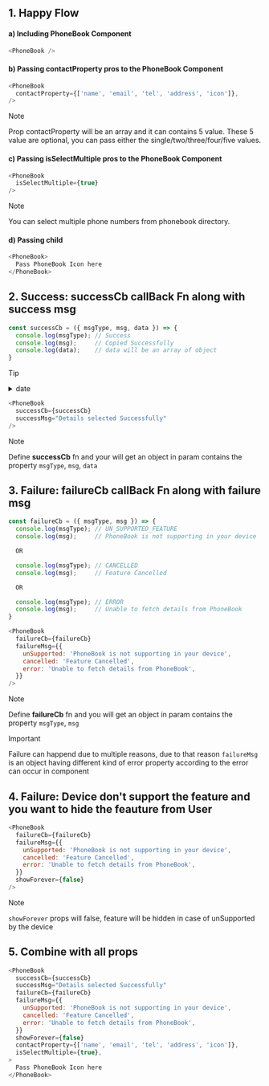 ## 1. Happy Flow 

#### a) Including PhoneBook Component
```js
<PhoneBook />
```

#### b) Passing contactProperty pros to the PhoneBook Component
```js
<PhoneBook 
  contactProperty={['name', 'email', 'tel', 'address', 'icon']},
/>
```
> [!Note]
> Prop contactProperty will be an array and it can contains 5 value. These 5 value are optional, you can pass either the single/two/three/four/five values.

#### c) Passing isSelectMultiple pros to the PhoneBook Component
```js
<PhoneBook 
  isSelectMultiple={true}
/>
```
> [!Note]
> You can select multiple phone numbers from phonebook directory.


#### d) Passing child

```js
<PhoneBook>
  Pass PhoneBook Icon here
</PhoneBook>
```

## 2. Success: successCb callBack Fn along with success msg

```js
const successCb = ({ msgType, msg, data }) => {
  console.log(msgType); // Success
  console.log(msg);     // Copied Successfully
  console.log(data);    // data will be an array of object
}
```
> [!Tip]
> <details>
>  <summary>date</summary>
>
>  ### 
>  [
>     {
>        'name': 'fe-pilot',
>        'email': 'opensrc0',
>        'tel': "7204535372", 
>        'address': "Dubai"
>     }
>  ]

```js
<PhoneBook 
  successCb={successCb}
  successMsg="Details selected Successfully"
/>
```
> [!Note]
> Define **successCb** fn and your will get an object in param contains the property ```msgType```, ```msg```, ```data```

## 3. Failure: failureCb callBack Fn along with failure msg
```js
const failureCb = ({ msgType, msg }) => {
  console.log(msgType); // UN_SUPPORTED_FEATURE
  console.log(msg);     // PhoneBook is not supporting in your device

  OR

  console.log(msgType); // CANCELLED
  console.log(msg);     // Feature Cancelled

  OR

  console.log(msgType); // ERROR
  console.log(msg);     // Unable to fetch details from PhoneBook
}
```
```js
<PhoneBook 
  failureCb={failureCb}
  failureMsg={{
    unSupported: 'PhoneBook is not supporting in your device',
    cancelled: 'Feature Cancelled',
    error: 'Unable to fetch details from PhoneBook',
  }}
/>
```
> [!Note]
> Define **failureCb** fn and you will get an object in param contains the property ```msgType```, ```msg```

> [!Important]
Failure can happend due to multiple reasons, due to that reason ```failureMsg``` is an object having different kind of error property according to the error can occur in component

## 4. Failure: Device don't support the feature and you want to hide the feauture from User
```js
<PhoneBook 
  failureCb={failureCb}
  failureMsg={{
    unSupported: 'PhoneBook is not supporting in your device',
    cancelled: 'Feature Cancelled',
    error: 'Unable to fetch details from PhoneBook',
  }}
  showForever={false}
/>
```
> [!Note]
> ```showForever``` props will false, feature will be hidden in case of unSupported by the device


## 5. Combine with all props
```js
<PhoneBook 
  successCb={successCb}
  successMsg="Details selected Successfully"
  failureCb={failureCb}
  failureMsg={{
    unSupported: 'PhoneBook is not supporting in your device',
    cancelled: 'Feature Cancelled',
    error: 'Unable to fetch details from PhoneBook',
  }}
  showForever={false}
  contactProperty={['name', 'email', 'tel', 'address', 'icon']},
  isSelectMultiple={true},
>
  Pass PhoneBook Icon here
</PhoneBook>
```